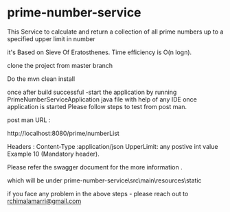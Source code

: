 # prime-number-service

This Service to calculate and return a collection of all prime numbers up to a specified upper limit in number

it's Based on Sieve Of Eratosthenes. Time efficiency is O(n logn).

clone the project from master branch

Do the mvn clean install

once after build successful -start the application by running PrimeNumberServiceApplication java file with help of any IDE once application is started Please follow steps to test from post man.

post man URL :

http://localhost:8080/prime/numberList

Headers : Content-Type :application/json UpperLimit: any postive int value Example 10 (Mandatory header).

Please refer the swagger document for the more information .

which will be under prime-number-service\src\main\resources\static

if you face any problem in the above steps - please reach out to rchimalamarri@gmail.com
